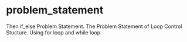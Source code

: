 # problem_statement
Then if_else Problem Statement.
The Problem Statement of Loop Control Stucture.
Using for loop and while loop.
